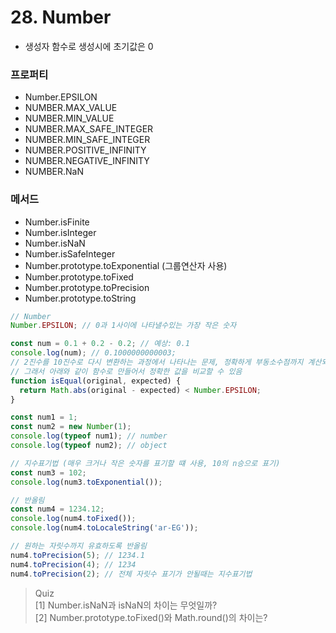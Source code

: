# 28. Number

- 생성자 함수로 생성시에 초기값은 0

### 프로퍼티

- Number.EPSILON
- NUMBER.MAX_VALUE
- NUMBER.MIN_VALUE
- NUMBER.MAX_SAFE_INTEGER
- NUMBER.MIN_SAFE_INTEGER
- NUMBER.POSITIVE_INFINITY
- NUMBER.NEGATIVE_INFINITY
- NUMBER.NaN

### 메서드

- Number.isFinite
- Number.isInteger
- Number.isNaN
- Number.isSafeInteger
- Number.prototype.toExponential (그룹연산자 사용)
- Number.prototype.toFixed
- Number.prototype.toPrecision
- Number.prototype.toString

```js
// Number
Number.EPSILON; // 0과 1사이에 나타낼수있는 가장 작은 숫자

const num = 0.1 + 0.2 - 0.2; // 예상: 0.1
console.log(num); // 0.1000000000003;
// 2진수를 10진수로 다시 변환하는 과정에서 나타나는 문제, 정확하게 부동소수점까지 계산되지 않음
// 그래서 아래와 같이 함수로 만들어서 정확한 값을 비교할 수 있음
function isEqual(original, expected) {
  return Math.abs(original - expected) < Number.EPSILON;
}

const num1 = 1;
const num2 = new Number(1);
console.log(typeof num1); // number
console.log(typeof num2); // object

// 지수표기법 (매우 크거나 작은 숫자를 표기할 떄 사용, 10의 n승으로 표기)
const num3 = 102;
console.log(num3.toExponential());

// 반올림
const num4 = 1234.12;
console.log(num4.toFixed());
console.log(num4.toLocaleString('ar-EG'));

// 원하는 자릿수까지 유효하도록 반올림
num4.toPrecision(5); // 1234.1
num4.toPrecision(4); // 1234
num4.toPrecision(2); // 전체 자릿수 표기가 안될때는 지수표기법
```

> Quiz  
> [1] Number.isNaN과 isNaN의 차이는 무엇일까?  
> [2] Number.prototype.toFixed()와 Math.round()의 차이는?
